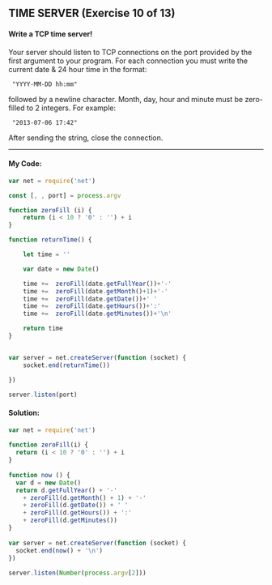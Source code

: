  ## TIME SERVER (Exercise 10 of 13)

 #### Write a TCP time server!

  Your server should listen to TCP connections on the port provided by the
  first argument to your program. For each connection you must write the
  current date & 24 hour time in the format:

     "YYYY-MM-DD hh:mm"

  followed by a newline character. Month, day, hour and minute must be
  zero-filled to 2 integers. For example:

     "2013-07-06 17:42"

  After sending the string, close the connection.

----
 #### My Code:

```javascript
var net = require('net')

const [, , port] = process.argv

function zeroFill (i) {
    return (i < 10 ? '0' : '') + i
}

function returnTime() {

    let time = ''

    var date = new Date()

    time +=  zeroFill(date.getFullYear())+'-'
    time +=  zeroFill(date.getMonth()+1)+'-'     
    time +=  zeroFill(date.getDate())+' '     
    time +=  zeroFill(date.getHours())+':'
    time +=  zeroFill(date.getMinutes())+'\n'

    return time
}


var server = net.createServer(function (socket) {
    socket.end(returnTime())

})

server.listen(port)
```


 #### Solution:

```javascript
var net = require('net')
 
function zeroFill(i) {
  return (i < 10 ? '0' : '') + i
}
 
function now () {
  var d = new Date()
  return d.getFullYear() + '-'
    + zeroFill(d.getMonth() + 1) + '-'
    + zeroFill(d.getDate()) + ' '
    + zeroFill(d.getHours()) + ':'
    + zeroFill(d.getMinutes())
}
 
var server = net.createServer(function (socket) {
  socket.end(now() + '\n')
})
 
server.listen(Number(process.argv[2]))
```

 <!-- ## Description of my code: -->